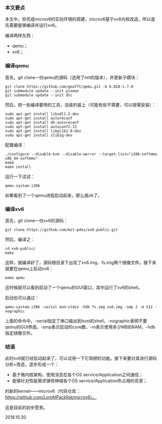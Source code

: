 ### 本文要点

本文中，将完成microv6的实验环境的搭建，microv6基于xv6内核改造，所以首先需要能够编译并运行xv6。

编译两样东西：

- qemu；
- xv6；

### 编译qemu

首先，git clone一份qemu的源码（选用了mit的版本），并更新子模块：

```shell
git clone https://github.com/geofft/qemu.git -b 6.828-1.7.0
git submodule update --init pixman
git submodule update --init dtc
```

然后，把一些编译要用的工具，没装的装上（可能有些不需要，可以按需安装）：

```shell
sudo apt-get install libsdl1.2-dev
sudo apt-get install autoreconf
sudo apt-get install dh-autoreconf
sudo apt-get install autoconf2.13
sudo apt-get install libglib2.0-dev
sudo apt-get install zlib1g-dev
```

配置编译：

```shell
./configure --disable-kvm --disable-werror --target-list="i386-softmmu x86_64-softmmu"
make
make install
```

运行一下试试：

```shell
qemu-system-i386
```

如果看到了一个qemu进程启动起来，那么就ok了。



### 编译xv6

首先，git clone一份xv6的源码：

```shell
git clone https://github.com/mit-pdos/xv6-public.git
```

然后，编译之：

```shell
cd xv6-public/
make
```

这样，就编译好了，源码根目录下出现了xv6.img、fs.img两个镜像文件。接下来就要在qemu上启动xv6：

```shell
make qemu
```

这时候就可以看到启动了一个qemu的GUI窗口，其中运行了xv6的shell。

启动也可以通过：

```shell
qemu-system-i386 -serial mon:stdio -hdb fs.img xv6.img -smp 2 -m 512 -nographic
```

上面的命令中，-serial指定了串口输出到host的shell，-nographic表明不要qemu的GUI界面。-smp表示启动的core数，-m表示使用多少MB的RAM，-hdb指定镜像文件。



### 结语

此时xv6就已经启动起来了。可以试用一下它简陋的功能。接下来要对其进行源码分析+改造，逐步形成一个：

- 基于微内核架构，使用消息在各个OS service/Application之间通信；
- 能够针对性能需求弹性伸缩各个OS service/Application所占用的资源；

的新的kernel——microv6（代码仓库：https://github.com/LsmAtPackRat/microv6）。



这是目前的初步愿景。

2018.10.30